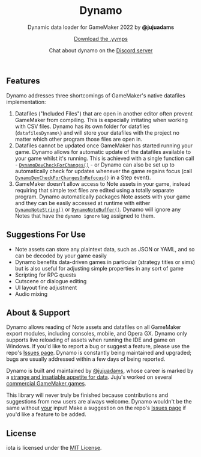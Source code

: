 <h1 align="center">Dynamo</h1>
<p align="center">Dynamic data loader for GameMaker 2022 by <b>@jujuadams</b></p>
<p align="center"><a href="https://github.com/JujuAdams/Dynamo/releases/">Download the .yymps</a></p>
<p align="center">Chat about dynamo on the <a href="https://discord.gg/8krYCqr">Discord server</a></p>

&nbsp;

## Features

Dynamo addresses three shortcomings of GameMaker's native datafiles implementation:

1. Datafiles ("Included Files") that are open in another editor often prevent GameMaker from compiling. This is especially irritating when working with CSV files. Dynamo has its own folder for datafiles (`datafilesDynamo\`) and will store your datafiles with the project no matter which other program those files are open in.
2. Datafiles cannot be updated once GameMaker has started running your game. Dynamo allows for automatic update of the datafiles available to your game whilst it's running. This is achieved with a single function call - [`DynamoDevCheckForChanges()`](gml-functions?id=dynamodevcheckforchanges) - or Dynamo can also be set up to automatically check for updates whenever the game regains focus (call [`DynamoDevCheckForChangesOnRefocus()`](gml-functions?id=dynamodevcheckforchangesonrefocus) in a Step event).
3. GameMaker doesn't allow access to Note assets in your game, instead requiring that simple text files are edited using a totally separate program. Dynamo automatically packages Note assets with your game and they can be easily accessed at runtime with either [`DynamoNoteString()`](gml-functions?id=dynamonotestringname-default) or [`DynamoNoteBuffer()`](gml-functions?id=dynamonotebuffername). Dynamo will ignore any Notes that have the `dynamo ignore` tag assigned to them.

## Suggestions For Use

- Note assets can store any plaintext data, such as JSON or YAML, and so can be decoded by your game easily
- Dynamo benefits data-driven games in particular (strategy titles or sims) but is also useful for adjusting simple properties in any sort of game
- Scripting for RPG quests
- Cutscene or dialogue editing
- UI layout fine adjustment
- Audio mixing

## About & Support

Dynamo allows reading of Note assets and datafiles on all GameMaker export modules, including consoles, mobile, and Opera GX. Dynamo only supports live reloading of assets when running the IDE and game on Windows. If you'd like to report a bug or suggest a feature, please use the repo's [Issues page](https://github.com/JujuAdams/Dynamo/issues). Dynamo is constantly being maintained and upgraded; bugs are usually addressed within a few days of being reported.

Dynamo is built and maintained by [@jujuadams](https://twitter.com/jujuadams), whose career is marked by a [strange and insatiable appetite for data](https://www.youtube.com/watch?v=Uj7nr6vSRvs). Juju's worked on several [commercial GameMaker games](http://www.jujuadams.com/).

This library will never truly be finished because contributions and suggestions from new users are always welcome. Dynamo wouldn't be the same without [your](https://tenor.com/search/whos-awesome-gifs) input! Make a suggestion on the repo's [Issues page](https://github.com/JujuAdams/dynamo/issues) if you'd like a feature to be added.

## License

iota is licensed under the [MIT License](https://github.com/JujuAdams/dynamo/blob/master/LICENSE).